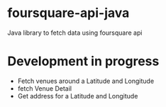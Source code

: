 # foursquare-api-java
Java library to fetch data using foursquare api

# Development in progress
- Fetch venues around a Latitude and Longitude
- fetch Venue Detail
- Get address for a Latitude and Longitude
